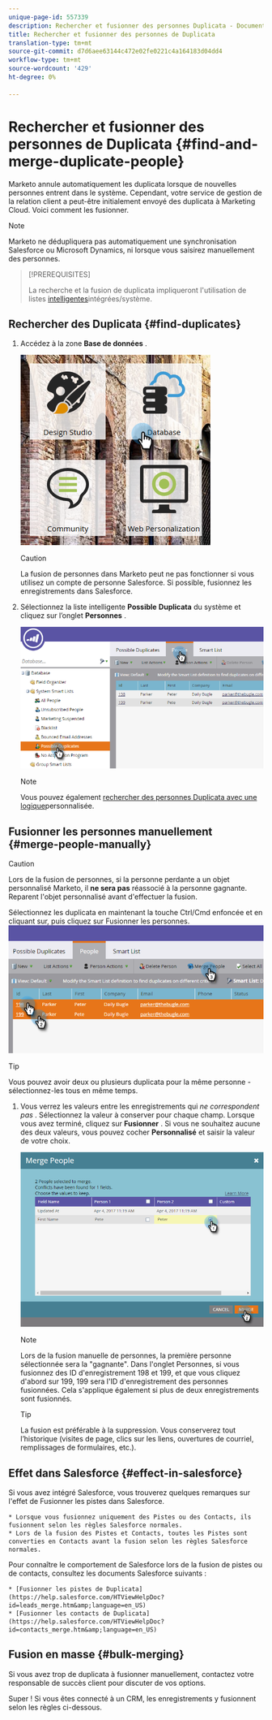 ```yaml
---
unique-page-id: 557339
description: Rechercher et fusionner des personnes Duplicata - Documents marketing - Documentation sur les produits
title: Rechercher et fusionner des personnes de Duplicata
translation-type: tm+mt
source-git-commit: d7d6aee63144c472e02fe0221c4a164183d04dd4
workflow-type: tm+mt
source-wordcount: '429'
ht-degree: 0%

---
```



# Rechercher et fusionner des personnes de Duplicata {#find-and-merge-duplicate-people}

Marketo annule automatiquement les duplicata lorsque de nouvelles personnes entrent dans le système. Cependant, votre service de gestion de la relation client a peut-être initialement envoyé des duplicata à Marketing Cloud. Voici comment les fusionner.

>[!NOTE]
>
>Marketo ne dédupliquera pas automatiquement une synchronisation Salesforce ou Microsoft Dynamics, ni lorsque vous saisirez manuellement des personnes.

>[!PREREQUISITES]
>
>La recherche et la fusion de duplicata impliqueront l&#39;utilisation de listes [intelligentes](../../../../product-docs/core-marketo-concepts/smart-lists-and-static-lists/using-smart-lists/use-built-in-system-smart-lists.md)intégrées/système.

## Rechercher des Duplicata {#find-duplicates}

1. Accédez à la zone **Base de données** .

   ![](assets/db.png)

   >[!CAUTION]
   >
   >La fusion de personnes dans Marketo peut ne pas fonctionner si vous utilisez un compte de personne Salesforce. Si possible, fusionnez les enregistrements dans Salesforce.

1. Sélectionnez la liste intelligente **Possible** **Duplicata** du système et cliquez sur l’onglet **Personnes** .

   ![](assets/two.png)

   >[!NOTE]
   >
   >Vous pouvez également [rechercher des personnes Duplicata avec une logique](find-duplicate-people-with-custom-logic.md)personnalisée.

## Fusionner les personnes manuellement {#merge-people-manually}

>[!CAUTION]
>
>Lors de la fusion de personnes, si la personne perdante a un objet personnalisé Marketo, il **ne sera pas** réassocié à la personne gagnante. Reparent l&#39;objet personnalisé avant d&#39;effectuer la fusion.

Sélectionnez les duplicata en maintenant la touche Ctrl/Cmd enfoncée et en cliquant sur, puis cliquez sur Fusionner les personnes.
![](assets/three.png)

>[!TIP]
>
>Vous pouvez avoir deux ou plusieurs duplicata pour la même personne - sélectionnez-les tous en même temps.

1. Vous verrez les valeurs entre les enregistrements qui *ne correspondent pas* . Sélectionnez la valeur à conserver pour chaque champ. Lorsque vous avez terminé, cliquez sur **Fusionner** . Si vous ne souhaitez aucune des deux valeurs, vous pouvez cocher **Personnalisé** et saisir la valeur de votre choix.

   ![](assets/four.png)

   >[!NOTE]
   >
   >Lors de la fusion manuelle de personnes, la première personne sélectionnée sera la &quot;gagnante&quot;. Dans l&#39;onglet Personnes, si vous fusionnez des ID d&#39;enregistrement 198 et 199, et que vous cliquez d&#39;abord sur 199, 199 sera l&#39;ID d&#39;enregistrement des personnes fusionnées. Cela s&#39;applique également si plus de deux enregistrements sont fusionnés.

   >[!TIP]
   >
   >La fusion est préférable à la suppression. Vous conserverez tout l’historique (visites de page, clics sur les liens, ouvertures de courriel, remplissages de formulaires, etc.).

## Effet dans Salesforce {#effect-in-salesforce}

Si vous avez intégré Salesforce, vous trouverez quelques remarques sur l&#39;effet de Fusionner les pistes dans Salesforce.

    * Lorsque vous fusionnez uniquement des Pistes ou des Contacts, ils fusionnent selon les règles Salesforce normales.
    * Lors de la fusion des Pistes et Contacts, toutes les Pistes sont converties en Contacts avant la fusion selon les règles Salesforce normales.

Pour connaître le comportement de Salesforce lors de la fusion de pistes ou de contacts, consultez les documents Salesforce suivants :

    * [Fusionner les pistes de Duplicata](https://help.salesforce.com/HTViewHelpDoc?id=leads_merge.htm&amp;language=en_US)
    * [Fusionner les contacts de Duplicata](https://help.salesforce.com/HTViewHelpDoc?id=contacts_merge.htm&amp;language=en_US)

## Fusion en masse {#bulk-merging}

Si vous avez trop de duplicata à fusionner manuellement, contactez votre responsable de succès client pour discuter de vos options.

Super ! Si vous êtes connecté à un CRM, les enregistrements y fusionnent selon les règles ci-dessous.